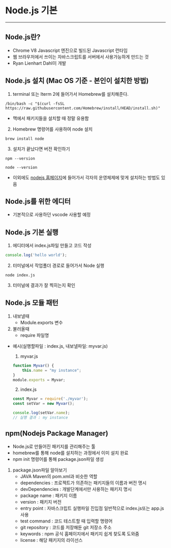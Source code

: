 # Node.js 기본
---

## Node.js란?
- Chrome V8 Javascript 엔진으로 빌드된 Javascript 런타임
- 웹 브라우저에서 쓰이는 자바스크립트를 서버에서 사용가능하게 만드는 것
- Ryan Lienhart Dahl이 개발

## Node.js 설치 (Mac OS 기준 - 본인이 설치한 방법)
1. terminal 또는 Iterm 2에 들어가서 Homebrew를 설치해준다.
```
/bin/bash -c "$(curl -fsSL https://raw.githubusercontent.com/Homebrew/install/HEAD/install.sh)"
```
- 맥에서 패키지들을 설치할 때 정말 유용함

2. Homebrew 명령어를 사용하여 node 설치
```
brew install node
```

3. 설치가 끝났다면 버전 확인하기
```
npm --version

node --version
```

- 이외에도 [nodejs 홈페이지](https://nodejs.org/ko/)에 들어가서 각자의 운영체제에 맞게 설치하는 방법도 있음

## Node.js를 위한 에디터
- 기본적으로 사용하던 vscode 사용할 예정

## Node.js 기본 실행
1. 에디터에서 index.js파일 만들고 코드 작성
```javascript
console.log('hello world');
```

2. 터미널에서 작업폴더 경로로 들어가서 Node 실행
```
node index.js
```

3. 터미널에 결과가 잘 찍히는지 확인

## Node.js 모듈 패턴
1. 내보낼때
    - Module.exports 변수
2. 불러올때
    - require 파일명

- 예시(실행할파일 : index.js, 내보낼파일: myvar.js)
    1. myvar.js
    ```javascript
    function Myvar() {
        this.name = "my instance";
    }
    module.exports = Myvar;
    ```

    2. index.js
    ```javascript
    const Myvar = require('./myvar');
    const setVar = new Myvar();
    
    console.log(setVar.name);
    // 실행 결과 : my instance
    ```

## npm(Nodejs Package Manager)
- Node.js로 만들어진 패키지를 관리해주는 툴
- homebrew를 통해 node를 설치하는 과정에서 이미 설치 완료
- npm init 명령어를 통해 package.json파일 생성

1. package.json파일 알아보기
    - JAVA Maven의 pom.xml과 비슷한 역할
    - dependencies : 프로젝트가 의존하는 패키지들의 이름과 버전 명시
    - devDependencies : 개발단계에서만 사용하는 패키지 명시
    - package name : 패키지 이름
    - version : 패키지 버전
    - entry point : 자바스크립트 실행파일 진입점 일반적으로 index.js또는 app.js 사용
    - test command : 코드 테스트할 때 입력할 명령어
    - git repository : 코드를 저장해둔 git 저장소 주소
    - keywords : npm 공식 홈페이지에서 패키지 쉽게 찾도록 도와줌
    - license : 해당 패키지의 라이선스